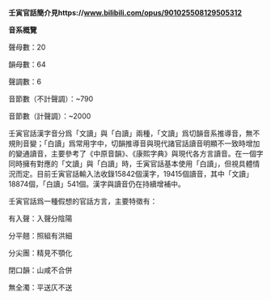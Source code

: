 **壬寅官話簡介見https://www.bilibili.com/opus/901025508129505312**

**音系概覽**

聲母數：20

韻母數：64

聲調數：6

音節數（不計聲調）：~790

音節數（計聲調）：~2000

壬寅官話漢字音分爲「文讀」與「白讀」兩種，「文讀」爲切韻音系推導音，無不規則音變；「白讀」爲常用字中，切韻推導音與現代諸官話讀音明顯不一致時增加的變通讀音，主要參考了《中原音韻》、《康熙字典》與現代各方言讀音。在一個字同時擁有對應的「文讀」與「白讀」時，壬寅官話基本使用「白讀」，但視具體情況而定。目前壬寅官話輸入法收錄15842個漢字，19415個讀音，其中「文讀」18874個，「白讀」541個。漢字與讀音仍在持續增補中。

壬寅官話爲一種假想的官話方言，主要特徵有：

有入聲：入聲分陰陽

分平翹：照組有洪細

分尖團：精見不顎化

閉口韻：山咸不合併

無全濁：平送仄不送
